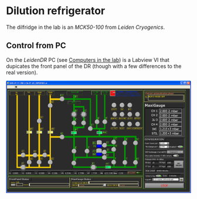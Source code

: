 # Dilution refrigerator

The dilfridge in the lab is an _MCK50-100_ from _Leiden Cryogenics_.

## Control from PC

On the *LeidenDR* PC (see [Computers in the lab](LabComputers.md)) is a Labview VI that dupicates the front panel of the DR (though with a few differences to the real version).

![The Labview program that emulates the front panel on the dilution fridge](Figures/LeidenPanel.png)